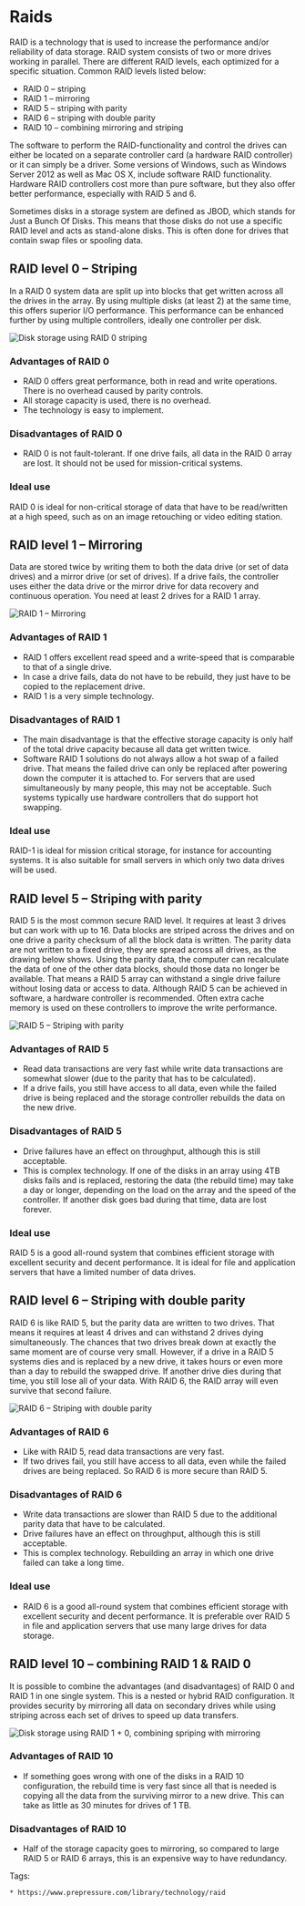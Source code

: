 # Raids

RAID is a technology that is used to increase the performance and/or
reliability of data storage. RAID system consists of two or more drives
working in parallel.  There are different RAID levels, each optimized
for a specific situation. Common RAID levels listed below:

* RAID 0 – striping
* RAID 1 – mirroring
* RAID 5 – striping with parity
* RAID 6 – striping with double parity
* RAID 10 – combining mirroring and striping

The software to perform the RAID-functionality and control the drives
can either be located on a separate controller card (a hardware RAID
controller) or it can simply be a driver. Some versions of Windows, such
as Windows Server 2012 as well as Mac OS X, include software RAID
functionality. Hardware RAID controllers cost more than pure software,
but they also offer better performance, especially with RAID 5 and 6.

Sometimes disks in a storage system are defined as JBOD, which stands
for Just a Bunch Of Disks. This means that those disks do not use a
specific RAID level and acts as stand-alone disks. This is often done
for drives that contain swap files or spooling data.

## RAID level 0 – Striping

In a RAID 0 system data are split up into blocks that get written across
all the drives in the array. By using multiple disks (at least 2) at the
same time, this offers superior I/O performance. This performance can be
enhanced further by using multiple controllers, ideally one controller
per disk.

![Disk storage using RAID 0 striping](./assets/raid-level-0-striping.svg)

### Advantages of RAID 0

* RAID 0 offers great performance, both in read and write operations.
	There is no overhead caused by parity controls.
* All storage capacity is used, there is no overhead.
* The technology is easy to implement.

### Disadvantages of RAID 0

* RAID 0 is not fault-tolerant. If one drive fails, all data in the RAID
	0 array are lost. It should not be used for mission-critical systems.

### Ideal use

RAID 0 is ideal for non-critical storage of data that have to be
read/written at a high speed, such as on an image retouching or video
editing station.

## RAID level 1 – Mirroring

Data are stored twice by writing them to both the data drive (or set of
data drives) and a mirror drive (or set of drives). If a drive fails,
the controller uses either the data drive or the mirror drive for data
recovery and continuous operation. You need at least 2 drives for a RAID
1 array.

![RAID 1 – Mirroring](./assets/raid-level-1-mirroring.svg)

### Advantages of RAID 1

* RAID 1 offers excellent read speed and a write-speed that is
	comparable to that of a single drive.
* In case a drive fails, data do not have to be rebuild, they just have
	to be copied to the replacement drive.
* RAID 1 is a very simple technology.

### Disadvantages of RAID 1

* The main disadvantage is that the effective storage capacity is only
	half of the total drive capacity because all data get written twice.
* Software RAID 1 solutions do not always allow a hot swap of a failed
	drive. That means the failed drive can only be replaced after powering
	down the computer it is attached to. For servers that are used
	simultaneously by many people, this may not be acceptable. Such
	systems typically use hardware controllers that do support hot
	swapping.
	
### Ideal use

RAID-1 is ideal for mission critical storage, for instance for
accounting systems. It is also suitable for small servers in which only
two data drives will be used.

## RAID level 5 – Striping with parity

RAID 5 is the most common secure RAID level. It requires at least 3
drives but can work with up to 16. Data blocks are striped across the
drives and on one drive a parity checksum of all the block data is
written. The parity data are not written to a fixed drive, they are
spread across all drives, as the drawing below shows. Using the parity
data, the computer can recalculate the data of one of the other data
blocks, should those data no longer be available. That means a RAID 5
array can withstand a single drive failure without losing data or access
to data. Although RAID 5 can be achieved in software, a hardware
controller is recommended. Often extra cache memory is used on these
controllers to improve the write performance.

![RAID 5 – Striping with parity](./assets/raid-level-5-striping-with-parity.svg)


### Advantages of RAID 5

* Read data transactions are very fast while write data transactions are
	somewhat slower (due to the parity that has to be calculated).
* If a drive fails, you still have access to all data, even while the
	failed drive is being replaced and the storage controller rebuilds the
	data on the new drive.

### Disadvantages of RAID 5

* Drive failures have an effect on throughput, although this is still
	acceptable.
* This is complex technology. If one of the disks in an array using 4TB
	disks fails and is replaced, restoring the data (the rebuild time) may
	take a day or longer, depending on the load on the array and the speed
	of the controller. If another disk goes bad during that time, data are
	lost forever.


### Ideal use

RAID 5 is a good all-round system that combines efficient storage with
excellent security and decent performance. It is ideal for file and
application servers that have a limited number of data drives.

## RAID level 6 – Striping with double parity

RAID 6 is like RAID 5, but the parity data are written to two drives.
That means it requires at least 4 drives and can withstand 2 drives
dying simultaneously. The chances that two drives break down at exactly
the same moment are of course very small. However, if a drive in a RAID
5 systems dies and is replaced by a new drive, it takes hours or even
more than a day to rebuild the swapped drive. If another drive dies
during that time, you still lose all of your data. With RAID 6, the RAID
array will even survive that second failure.

![RAID 6 – Striping with double parity](./assets/raid-level-6-striping-with-dual-parity.svg)

### Advantages of RAID 6

* Like with RAID 5, read data transactions are very fast.
* If two drives fail, you still have access to all data, even while the
	failed drives are being replaced. So RAID 6 is more secure than RAID
	5.

### Disadvantages of RAID 6

* Write data transactions are slower than RAID 5 due to the additional
	parity data that have to be calculated.
* Drive failures have an effect on throughput, although this is still
	acceptable.
* This is complex technology. Rebuilding an array in which one drive
	failed can take a long time.

### Ideal use

* RAID 6 is a good all-round system that combines efficient storage with
	excellent security and decent performance. It is preferable over RAID
	5 in file and application servers that use many large drives for data
	storage.

## RAID level 10 – combining RAID 1 & RAID 0

It is possible to combine the advantages (and disadvantages) of RAID 0
and RAID 1 in one single system. This is a nested or hybrid RAID
configuration. It provides security by mirroring all data on secondary
drives while using striping across each set of drives to speed up data
transfers.

![Disk storage using RAID 1 + 0, combining spriping with mirroring](./assets/raid-level-1-and-0-striping-mirroring.svg)

### Advantages of RAID 10

* If something goes wrong with one of the disks in a RAID 10
	configuration, the rebuild time is very fast since all that is needed
	is copying all the data from the surviving mirror to a new drive. This
	can take as little as 30 minutes for drives of  1 TB.

### Disadvantages of RAID 10

* Half of the storage capacity goes to mirroring, so compared to large
	RAID 5  or RAID 6 arrays, this is an expensive way to have
	redundancy.



Tags:
```
* https://www.prepressure.com/library/technology/raid
```
